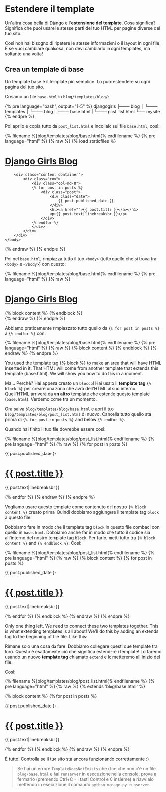 # Estendere il template

Un'altra cosa bella di Django è l'**estensione del template**. Cosa significa? Significa che puoi usare le stesse parti del tuo HTML per pagine diverse del tuo sito.

Così non hai bisogno di ripetere le stesse informazioni o il layout in ogni file. E se vuoi cambiare qualcosa, non devi cambiarlo in ogni templates, ma soltanto una volta!

## Crea un template di base

Un template base è il template più semplice. Lo puoi estendere su ogni pagina del tuo sito.

Creiamo un file `base.html` in `blog/templates/blog/`:

{% pre language="bash", output="1-5" %}
djangogirls
├─── blog
│    └─── templates
│         └─── blog
|              ├─── base.html
|              └─── post_list.html
└── mysite
{% endpre %}

Poi aprilo e copia tutto da `post_list.html` e incollalo sul file `base.html`, così:

{% filename %}blog/templates/blog/base.html{% endfilename %}
{% pre language="html" %}
{% raw %}
{% load staticfiles %}
<html>
    <head>
        <title>Django Girls blog</title>
        <link rel="stylesheet" href="//maxcdn.bootstrapcdn.com/bootstrap/3.2.0/css/bootstrap.min.css">
        <link rel="stylesheet" href="//maxcdn.bootstrapcdn.com/bootstrap/3.2.0/css/bootstrap-theme.min.css">
        <link href='//fonts.googleapis.com/css?family=Lobster&subset=latin,latin-ext' rel='stylesheet' type='text/css'>
        <link rel="stylesheet" href="{% static 'css/blog.css' %}">
    </head>
    <body>
        <div class="page-header">
            <h1><a href="/">Django Girls Blog</a></h1>
        </div>

        <div class="content container">
            <div class="row">
                <div class="col-md-8">
                {% for post in posts %}
                    <div class="post">
                        <div class="date">
                            {{ post.published_date }}
                        </div>
                        <h1><a href="">{{ post.title }}</a></h1>
                        <p>{{ post.text|linebreaksbr }}</p>
                    </div>
                {% endfor %}
                </div>
            </div>
        </div>
    </body>
</html>
{% endraw %}
{% endpre %}

Poi nel `base.html`, rimpiazza tutto il tuo `<body>` (tutto quello che si trova tra `<body>` e `</body>`) con questo:

{% filename %}blog/templates/blog/base.html{% endfilename %}
{% pre language="html" %}
{% raw %}
<body>
    <div class="page-header">
        <h1><a href="/">Django Girls Blog</a></h1>
    </div>
    <div class="content container">
        <div class="row">
            <div class="col-md-8">
            {% block content %}
            {% endblock %}
            </div>
        </div>
    </div>
</body>
{% endraw %}
{% endpre %}

Abbiamo praticamente rimpiazzato tutto quello da `{% for post in posts %}` a `{% endfor %}` con:

{% filename %}blog/templates/blog/base.html{% endfilename %}
{% pre language="html" %}
{% raw %}
{% block content %}
{% endblock %}
{% endraw %}
{% endpre %}

You used the template tag {% block %} to make an area that will have HTML inserted in it. That HTML will come from another template that extends this template (base.html). We will show you how to do this in a moment.

Ma... Perchè? Hai appena creato un `blocco`! Hai usato il **template tag** `{% block %}` per creare una zona che avrà dell'HTML al suo interno. Quell'HTML arriverà da __un altro__ template che estende questo template (`base.html`). Verdemo come tra un momento.

Ora salva `blog/templates/blog/base.html` e apri il tuo `blog/templates/blog/post_list.html` di nuovo. Cancella tutto quello sta prima di `{% for post in posts %}` and below `{% endfor %}`.

Quando hai finito il tuo file dovrebbe essere così:

{% filename %}blog/templates/blog/post_list.html{% endfilename %}
{% pre language="html" %}
{% raw %}
{% for post in posts %}
    <div class="post">
        <div class="date">
            {{ post.published_date }}
        </div>
        <h1><a href="">{{ post.title }}</a></h1>
        <p>{{ post.text|linebreaksbr }}</p>
    </div>
{% endfor %}
{% endraw %}
{% endpre %}

Vogliamo usare questo template come contenuto del nostro `{% block content %}` creato prima. Quindi dobbiamo aggiungere il template tag `block` a questo file.

Dobbiamo fare in modo che il template tag `block` in questo file combaci con quello in `base.html`. Dobbiamo anche far in modo che tutto il codice sia all'interno del nostro template tag `block`. Per farlo, metti tutto tra `{% block content %}` and `{% endblock %}`. Così:

{% filename %}blog/templates/blog/post_list.html{% endfilename %}
{% pre language="html" %}
{% raw %}
{% block content %}
    {% for post in posts %}
        <div class="post">
            <div class="date">
                {{ post.published_date }}
            </div>
            <h1><a href="">{{ post.title }}</a></h1>
            <p>{{ post.text|linebreaksbr }}</p>
        </div>
    {% endfor %}
{% endblock %}
{% endraw %}
{% endpre %}

Only one thing left. We need to connect these two templates together. This is what extending templates is all about! We'll do this by adding an extends tag to the beginning of the file. Like this:

Rimane solo una cosa da fare. Dobbiamo collegare questi due template tra loro. Questo è esattamente ciò che significa estendere i template! Lo faremo usando un nuovo **template tag** chiamato `extend` e lo metteremo all'inizio del file. 

Così:

{% filename %}blog/templates/blog/post_list.html{% endfilename %}
{% pre language="html" %}
{% raw %}
{% extends 'blog/base.html' %}

{% block content %}
    {% for post in posts %}
        <div class="post">
            <div class="date">
                {{ post.published_date }}
            </div>
            <h1><a href="">{{ post.title }}</a></h1>
            <p>{{ post.text|linebreaksbr }}</p>
        </div>
    {% endfor %}
{% endblock %}
{% endraw %}
{% endpre %}

È tutto! Controlla se il tuo sito sta ancora funzionando correttamente :)

> Se hai un errore `TemplateDoesNotExists` che dice che non c'è un file `blog/base.html` e hai `runserver` in esecuzione nella console, prova a fermarlo (premendo Ctrl+C - I tasti Control e C insieme) e riavvialo mettendo in esecuzione il comando `python manage.py runserver`.
